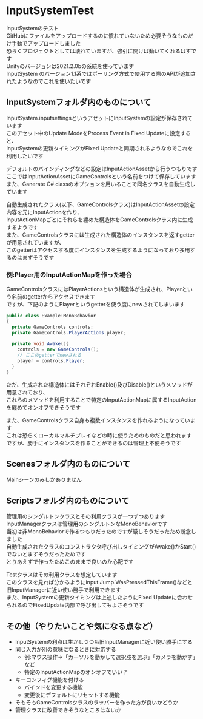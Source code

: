 # InputSystemTest
InputSystemのテスト  
GitHubにファイルをアップロードするのに慣れていないため必要そうなものだけ手動でアップロードしました  
恐らくプロジェクトとしては壊れていますが、強引に開けば動いてくれるはずです  
Unityのバージョンは2021.2.0bの系統を使っています  
InputSystem のバージョン1.1系ではポーリング方式で使用する際のAPIが追加されたようなのでこれを使いたいです  

## InputSystemフォルダ内のものについて
InputSystem.inputsettingsというアセットにInputSystemの設定が保存されています  
このアセット中のUpdate ModeをProcess Event in Fixed Updateに設定すると、  
InputSystemの更新タイミングがFixed Updateと同期されるようなのでこれを利用したいです  

デフォルトのバインディングなどの設定はInputActionAssetから行うつもりです  
ここではInputActionAssetにGameControlsという名前をつけて保存しています  
また、Ganerate C# classのオプションを用いることで同名クラスを自動生成しています  

自動生成されたクラス(以下、GameControlsクラス)はInputActionAssetの設定内容を元にInputActionを作り、    
InputActionMapごとにそれらを纏めた構造体をGameControlsクラス内に生成するようです  
また、GameControlsクラスには生成された構造体のインスタンスを返すgetterが用意されていますが、  
このgetterはアクセスする度にインスタンスを生成するようになっており多用するのはまずそうです  

### 例:Player用のInputActionMapを作った場合   
GameControlsクラスにはPlayerActionsという構造体が生成され、Playerという名前のgetterからアクセスできます  
ですが、下記のようにPlayerというgetterを使う度にnewされてしまいます  

```csharp:Example.cs  
public class Example:MonoBehavior  
{  
  private GameControls controls;  
  private GameControls.PlayerActions player;
  
  private void Awake(){
    controls = new GameControls();
    // ここのgetterでnewされる 
    player = controls.Player;
  }
}  
```

ただ、生成された構造体にはそれぞれEnable()及びDisable()というメソッドが用意されており、  
これらのメソッドを利用することで特定のInputActionMapに属するInputActionを纏めてオンオフできそうです  

また、GameControlsクラス自身も複数インスタンスを作れるようになっています  
これは恐らくローカルマルチプレイなどの時に使うためのものだと思われます  
ですが、勝手にインスタンスを作ることができるのは管理上不便そうです  

## Scenesフォルダ内のものについて
Mainシーンのみしかありません

## Scriptsフォルダ内のものについて
管理用のシングルトンクラスとその利用クラスが一つずつあります  
InputManagerクラスは管理用のシングルトンなMonoBehaviorです  
当初は非MonoBehaviorで作るつもりだったのですが厳しそうだったため断念しました  
自動生成されたクラスのコンストラクタ呼び出しタイミングがAwake()かStart()でないとまずそうだったためです  
とりあえずで作ったためこのままで良いのか心配です

Testクラスはその利用クラスを想定しています  
このクラスを見れば分かるようにinput.Jump.WasPressedThisFrame()などと旧InputManagerに近い使い勝手で利用できます  
また、InputSystemの更新タイミングは上述したようにFixed Updateに合わせられるのでFixedUpdate内部で呼び出してもよさそうです

## その他（やりたいことや気になる点など）

* InputSystemの利点は生かしつつも旧InputManagerに近い使い勝手にする
* 同じ入力が別の意味になるときに対応する  
  * 例:マウス操作⇒「カーソルを動かして選択肢を選ぶ」「カメラを動かす」など  
  * 特定のInputActionMapのオンオフでいい？  
* キーコンフィグ機能を付ける  
  * バインドを変更する機能  
  * 変更後にデフォルトにリセットする機能  
* そもそもGameControlsクラスのラッパーを作った方が良いかどうか
* 管理クラスに改善できそうなところはないか


